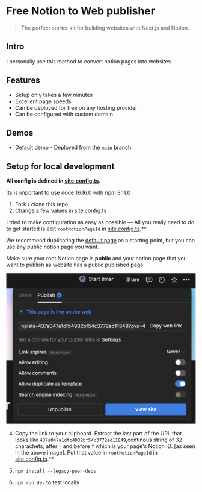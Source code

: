 

# Free Notion to Web publisher

> The perfect starter kit for building websites with Next.js and Notion.



## Intro

I personally use this method to convert notion pages into websites


## Features

- Setup only takes a few minutes
- Excellent page speeds
- Can be deployed for free on any hosting provider
- Can be configured with custom domain

## Demos

- [Default demo](https://blog.toffeemoney.com) - Deployed from the `main` branch


## Setup for local development

**All config is defined in [site.config.ts](./site.config.ts).**

Its is important to use node 16.16.0 with npm 8.11.0


1. Fork / clone this repo
2. Change a few values in [site.config.ts](./site.config.ts)



I tried to make configuration as easy as possible — All you really need to do to get started is edit `rootNotionPageId` in [site.config.ts](./site.config.ts).**

We recommend duplicating the [default page](https://silicon-woodpecker-5c5.notion.site/Next-js-Notion-Starter-Kit-Template-437a047a1dfb4932bf54c3772ed11849?pvs=4) as a starting point, but you can use any public notion page you want.

Make sure your root Notion page is **public** and your notion page that you want to publish as website has a public published page

![Alt text](image.png)

4. Copy the link to your clipboard. Extract the last part of the URL that looks like `437a047a1dfb4932bf54c3772ed11849`,continous string of 32 charachets, after `-` and before `?` which is your page's Notion ID. [as seen in the above image].
Put that value in `rootNotionPageId` in [site.config.ts](./site.config.ts).**

5. `npm install --legacy-peer-deps`
6. `npm run dev` to test locally
